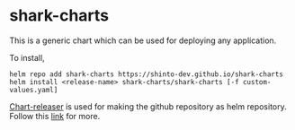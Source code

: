 # shark-charts
This is a generic chart which can be used for deploying any application.



To install,
```
helm repo add shark-charts https://shinto-dev.github.io/shark-charts
helm install <release-name> shark-charts/shark-charts [-f custom-values.yaml]
```

[Chart-releaser](https://github.com/helm/chart-releaser) is used for making the github repository as helm repository. Follow this [link](https://tech.paulcz.net/blog/creating-a-helm-chart-monorepo-part-1/) for more.
